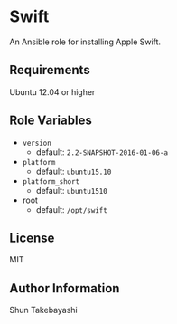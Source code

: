 Swift
=========

An Ansible role for installing Apple Swift.

Requirements
------------

Ubuntu 12.04 or higher

Role Variables
--------------

- `version`
  - default: `2.2-SNAPSHOT-2016-01-06-a`
- `platform`
  - default: `ubuntu15.10`
- `platform_short`
  - default: `ubuntu1510`
- root
  - default: `/opt/swift`

License
-------

MIT

Author Information
------------------

Shun Takebayashi
